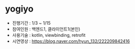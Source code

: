 # yogiyo

- 진행기간 : 1/3 ~ 1/15
- 참여인원 : 백엔드1, 클라이언트1(본인)
- 사용기술 : kotlin, viewbinding, retrofit
- 시연영상 : <https://blog.naver.com/hyun_132/222209842416>
